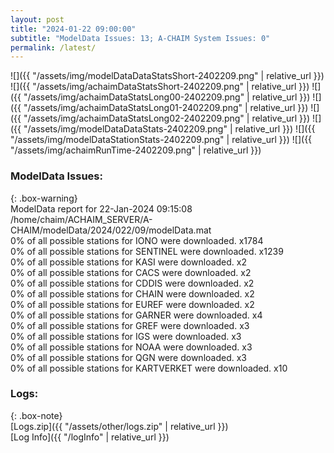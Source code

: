 ```yaml
---
layout: post
title: "2024-01-22 09:00:00"
subtitle: "ModelData Issues: 13; A-CHAIM System Issues: 0"
permalink: /latest/
---
```


![]({{ "/assets/img/modelDataDataStatsShort-2402209.png" | relative_url }})
![]({{ "/assets/img/achaimDataStatsShort-2402209.png" | relative_url }})
![]({{ "/assets/img/achaimDataStatsLong00-2402209.png" | relative_url }})
![]({{ "/assets/img/achaimDataStatsLong01-2402209.png" | relative_url }})
![]({{ "/assets/img/achaimDataStatsLong02-2402209.png" | relative_url }})
![]({{ "/assets/img/modelDataDataStats-2402209.png" | relative_url }})
![]({{ "/assets/img/modelDataStationStats-2402209.png" | relative_url }})
![]({{ "/assets/img/achaimRunTime-2402209.png" | relative_url }})


### ModelData Issues:  
  
{: .box-warning}  
 ModelData report for 22-Jan-2024 09:15:08   
 /home/chaim/ACHAIM_SERVER/A-CHAIM/modelData/2024/022/09/modelData.mat   
 0% of all possible stations for IONO were downloaded. x1784   
 0% of all possible stations for SENTINEL were downloaded. x1239   
 0% of all possible stations for KASI were downloaded. x2   
 0% of all possible stations for CACS were downloaded. x2   
 0% of all possible stations for CDDIS were downloaded. x2   
 0% of all possible stations for CHAIN were downloaded. x2   
 0% of all possible stations for EUREF were downloaded. x2   
 0% of all possible stations for GARNER were downloaded. x4   
 0% of all possible stations for GREF were downloaded. x3   
 0% of all possible stations for IGS were downloaded. x3   
 0% of all possible stations for NOAA were downloaded. x3   
 0% of all possible stations for QGN were downloaded. x3   
 0% of all possible stations for KARTVERKET were downloaded. x10   
  


### Logs:  
  
{: .box-note}  
[Logs.zip]({{ "/assets/other/logs.zip" | relative_url }})  
[Log Info]({{ "/logInfo" | relative_url }})  
